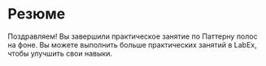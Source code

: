 # Резюме

Поздравляем! Вы завершили практическое занятие по Паттерну полос на фоне. Вы можете выполнить больше практических занятий в LabEx, чтобы улучшить свои навыки.
